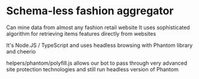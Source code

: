 # Schema-less fashion aggregator

Can mine data from almost any fashion retail website
It uses sophisticated algorithm for retrieving items features directly from websites

It's Node.JS / TypeScript and uses headless browsing with Phantom library and cheerio

helpers/phantom/polyfill.js allows our bot to pass through very advanced site protection technologies and still run headless version of Phantom
